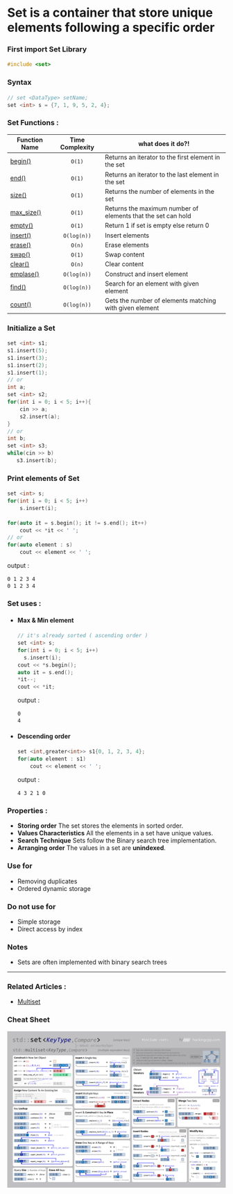 # **Set** is a container that store unique elements following a specific order

### First import Set Library
```cpp
#include <set>
```

### Syntax 
  ```cpp
  // set <DataType> setName;
  set <int> s = {7, 1, 9, 5, 2, 4};
  ```
  
### Set Functions :
| Function Name | Time Complexity | what does it do?! |
|--------------|:-----------------:|----------------------|
|[begin()](https://www.javatpoint.com/cpp-set-begin-function) | `O(1)` | Returns an iterator to the first element in the set |
|[end()](https://www.javatpoint.com/cpp-set-end-function) | `O(1)` | Returns an iterator to the last element in the set |
|[size()](https://www.geeksforgeeks.org/setsize-c-stl/) | `O(1)` | Returns the number of elements in the set |
|[max_size()](https://www.geeksforgeeks.org/set-max_size-function-in-c-stl/) | `O(1)` | Returns the maximum number of elements that the set can hold |
|[empty()](https://www.geeksforgeeks.org/setempty-c-stl/) | `O(1)` | Return 1 if set is empty else return 0 |
|[insert()](https://cplusplus.com/reference/set/set/insert/) | `O(log(n))` | Insert elements |
|[erase()](https://cplusplus.com/reference/set/set/erase/) | `O(n)` | Erase elements |
|[swap()](https://www.javatpoint.com/cpp-set-swap-function) | `O(1)` |  Swap content |
|[clear()](https://www.geeksforgeeks.org/setclear-c-stl/) | `O(n)` | Clear content |
|[emplase()](https://www.geeksforgeeks.org/setemplace-c-stl/) | `O(log(n))` |  Construct and insert element |
|[find()](https://www.geeksforgeeks.org/multiset-count-function-in-c-stl/) | `O(log(n))` | Search for an element with given element |
|[count()](https://cplusplus.com/reference/set/set/count/) | `O(log(n))` | Gets the number of elements matching with given element |

### Initialize a Set
  ```cpp
  set <int> s1;
  s1.insert(5);
  s1.insert(3);
  s1.insert(2);
  s1.insert(1);
  // or
  int a;
  set <int> s2;
  for(int i = 0; i < 5; i++){
      cin >> a;
      s2.insert(a);
  }
  // or
  int b;
  set <int> s3;
  while(cin >> b)
     s3.insert(b);
  ```
### Print elements of Set
  ```cpp
  set <int> s;
  for(int i = 0; i < 5; i++)
      s.insert(i);

  for(auto it = s.begin(); it != s.end(); it++)
      cout << *it << ' ';
  // or
  for(auto element : s)
      cout << element << ' ';
  ```
  output : 
  ```
  0 1 2 3 4 
  0 1 2 3 4 
  ```
### Set uses :
  - #### Max & Min element
    ```cpp
    // it's already sorted ( ascending order )
    set <int> s;
    for(int i = 0; i < 5; i++)
      s.insert(i);
    cout << *s.begin();
    auto it = s.end();
    *it--;
    cout << *it;
    ```
    output : 
    ```
    0
    4
    ```
  - #### Descending order
    ```cpp
    set <int,greater<int>> s1{0, 1, 2, 3, 4};
    for(auto element : s1)
        cout << element << ' ';
    ```
    output : 
    ```
    4 3 2 1 0
    ```
### Properties :
  - **Storing order** The set stores the elements in sorted order.
  - **Values Characteristics** All the elements in a set have unique values.
  - **Search Technique** Sets follow the Binary search tree implementation.
  - **Arranging order** The values in a set are **unindexed**.

### Use for
  - Removing duplicates
  - Ordered dynamic storage

### Do not use for
  - Simple storage
  - Direct access by index
  
### Notes
  - Sets are often implemented with binary search trees
----
### Related Articles :
  - [Multiset](https://www.geeksforgeeks.org/multiset-in-cpp-stl/)

### Cheat Sheet
![SetCheatSheet](../Images/set.png)

